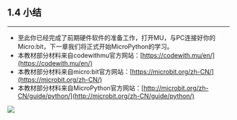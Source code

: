 ## 1.4 小结 ##
----------

- 至此你已经完成了前期硬件软件的准备工作，打开MU，与PC连接好你的Micro:bit，下一章我们将正式开始MicroPython的学习。
- 本教材部分材料来自codewithmu官方网站：[https://codewith.mu/en/](https://codewith.mu/en/)
- 本教材部分材料来自micro:bit官方网站：[https://microbit.org/zh-CN/](https://microbit.org/zh-CN/)
- 本教材部分材料来自MicroPython官方网站：[http://microbit.org/zh-CN/guide/python/](http://microbit.org/zh-CN/guide/python/)

<a href="https://www.elecfreaks.com/">
<img border="0" src="https://i.imgur.com/RNOCi1W.png" />
</a>
